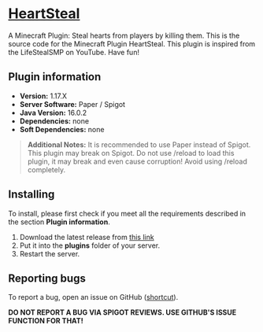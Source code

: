 # [HeartSteal](https://www.spigotmc.org/resources/heartsteal.96147/)

A Minecraft Plugin: Steal hearts from players by killing them. This is the source code for the Minecraft Plugin
HeartSteal. This plugin is inspired from the LifeStealSMP on YouTube. Have fun!

## Plugin information

- **Version:** 1.17.X
- **Server Software:** Paper / Spigot
- **Java Version:** 16.0.2
- **Dependencies:** none
- **Soft Dependencies:** none

> **Additional Notes:**
> It is recommended to use Paper instead of Spigot. This plugin may break on Spigot.
> Do not use /reload to load this plugin, it may break and even cause corruption! Avoid using /reload completely.

## Installing

To install, please first check if you meet all the requirements described in the section **Plugin information**.

1. Download the latest release from [this link](https://github.com/sinjs/heartsteal/releases/)
2. Put it into the **plugins** folder of your server.
3. Restart the server.

## Reporting bugs

To report a bug, open an issue on GitHub ([shortcut](https://github.com/sinjs/heartsteal/issues/new)).

**DO NOT REPORT A BUG VIA SPIGOT REVIEWS. USE GITHUB'S ISSUE FUNCTION FOR THAT!**
